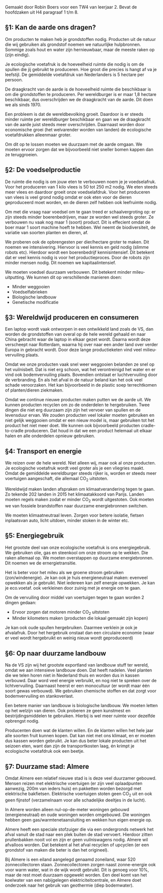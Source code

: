 Gemaakt door Robin Boers voor een TW4 van leerjaar 2. Bevat de hoofdzaken uit H4 paragraaf 1 t/m 8.

## §1: Kan de aarde ons dragen?

Om producten te maken heb je grondstoffen nodig. Producten uit de natuur die wij gebruiken als grondstof noemen we natuurlijke hulpbronnen. Sommige zoals hout en water zijn hernieuwbaar, maar de meeste raken op (zijn eindig). 

Je ecologische voetafruk is de hoeveelheid ruimte die nodig is om de spullen die jij gebruikt te produceren. Hoe groot die precies is hangt af va je leefstijl. De gemiddelde voetafdruk van Nederlanders is 5 hectare per persoon. 

De draagkracht van de aarde is de hoeveelheid ruimte die beschikbaar is om die grondstoffen te produceren. Per wereldburger is er maar 1,8 hectare beschikbaar, dus overschrijden we de draagkracht van de aarde. Dit doen we als sinds 1970. 

Een probleem is dat de wereldbevolking groeit. Daardoor is er steeds minder ruimte per wereldburger beschikbaar en gaan we de draagkracht van de aarde juist steeds meer overschrijden. Daarnaast worden door economische groei (het welvarender worden van landen) de ecologische voetafdrukken alleenmaar groter. 

Om dit op te lossen moeten we duurzaam met de aarde omgaan. We moeten ervoor zorgen dat we bijvoorbeeld niet sneller bomen kappen dan ze teruggroeien. 

## §2: De voedselproductie

De ruimte die nodig is om jouw eten te verbouwen noem je je voedselafruk. Voor het produceren van 1 kilo vlees is 50 tot 250 m2 nodig. We eten steeds meer vlees en daardoor groeit onze voedselafdruk. Voor het produceren van vlees is veel grond nodig omdat er ook eten voor de dieren geproduceerd moet worden, en de dieren zelf hebben ook leefruimte nodig.

Om met die vraag naar voedsel om te gaan treed er schaalvergroting op: er zijn steeds minder boerenbedrijven, maar ze worden wel steeds groter. Ze verbouwen nu vaak nog maar 1 (soort) product. Dit is effecient omdat de boer maar 1 soort machine hoeft te hebben. Wel neemt de biodiversiteit, de variatie van soorten planten en dieren, af.

We proberen ook de opbrengesten per dier/hectare groter te maken. Dit noemen we intensivering. Hiervoor is veel kennis en geld nodig (slimme robots etc). Hierdoor wordt een boerenbedrijf kennisintensief. Dit betekent dat er veel kennis nodig is voor het productieproces. Door de robots zijn minder mensen nodig. Dit noemen we kapitaalintensief.

We moeten voedsel duurzaam verbouwen. Dit betekent minder mileu-uitputting. We kunnen dit op verschillende manieren doen:

- Minder weggooien
- Voedselfabrieken
- Biologische landbouw
- Genetische modificatie

## §3: Wereldwijd produceren en consumeren

Een laptop wordt vaak ontworpen in een ontwikkeld land zoals de VS, dan worden de grondstoffen van overal op de hele wereld gehaald en naar China gebracht waar de laptop in elkaar gezet wordt. Daarna wordt deze verscheept naar Rotterdam, waarna hij over naar een ander land over verder Europa in gebracht wordt. Door deze lange productieketen vind veel milieu-vervuiling plaats.

Omdat we onze producten vaak snel weer weggooien belanden ze snel op het vuilnisbelt. Dat is niet erg schoon, wat het verontreinigd het water en er vind ook bodemvervuiling plaats. Bovendien ontstaat er luchtvervuiling door de verbranding. En als het afval in de natuur beland kan het ook veel schade veroorzaken. Het kan bijvoorbeeld in de plastic soep terrechtkomen of planten/dieren ziekmaken.

Omdat we continue nieuwe producten maken putten we de aarde uit. We kunnen producten recyclen om zo de onderdelen te hergebruiken. Twee dingen die niet erg duurzaam zijn zijn het vervoer van spullen en de levensduur ervan. We zouden producten veel lokaler moeten gebruiken en niet gelijk weggooien omdat er een nieuw model is, maar gebruiken tot het product het niet meer doet. We kunnen ook bijvoorbeeld producten cradle-to-cradle produceren. Dat houd in dat we een product helemaal uit elkaar halen en alle onderdelen opnieuw gebruiken.

## §4: Transport en energie

We reizen over de hele wereld. Niet alleen wij, maar ook al onze producten. Je ecologische voetafruk wordt veel groter als je een vliegries maakt. Omdat de gemiddelde wereldburger steeds rijker is, worden er steeds meer voertuigen aangeschaft, die allemaal CO<sub>2</sub> uitstoten.

Wereldwijd maken landen afspraken om klimaatverandering tegen te gaan. Zo tekende 202 landen in 2015 het klimaatakkoord van Parijs. Landen moeten regels maken zodat er minder CO<sub>2</sub> wordt uitgestoten. Ook moeten we van fossiele brandstoffen naar duurzame energiebronnen switchen.

We moeten klimaatneutraal leven. Zorgen voor betere isolatie, fietsen inplaatsvan auto, licht uitdoen, minder stoken in de winter etc. 

## §5: Energiegebruik

Het grootste deel van onze ecologische voetafruk is ons energiegebruik. We gebruiken olie, gas en steenkool om onze stroom op te wekken. Die raken allemaal op. We moeten overstappen op duurzame energiebronnen. Dit noemen we de ernergietransitie. 

Het is beter voor het mileu als we groene stroom gebruiken (zon/windenergie). Je kan ook je huis energieneutraal maken: evenveel opwekken als je gebruikt. Niet iedereen kan zelf energie opwekken. Je kan je eco.voetaf. ook verkleinen door zuinig met je energie om te gaan. 

Om de vervuiling door middel van voertuigen tegen te gaan worden 2 dingen gedaan:

- Ervoor zorgen dat motoren minder CO<sub>2</sub> uitstoten
- Minder kilometers maken (producten die lokaal gemaakt zijn kopen)

Je kan ook oude spullen hergebruiken. Daarmee verklein je ook je afvalafruk. Door het hergebruik onstaat dan een circulaire economie (waar er veel wordt hergebruikt en weinig nieuw wordt geproduceerd)

## §6: Op naar duurzame landbouw

Na de VS zijn wij het grootste exportland van landbouw stuff ter wereld, omdat we aan intensieve landbouw doen. Dat heeft nadelen. Veel planten die we telen horen niet in Nederland thuis en worden dus in kassen verbouwd. Daar word veel energie verbruikt, en nog niet te spreken over de lichtvervuiling. Daarnaast heerst er een monocultuur (er wordt maar één soort gewas verbouwd). We gebruiken chemische stoffen en dat zorgt voor bodemvervuiling en stankoverlast. 

Een betere manier van landbouw is biologische landbouw. We moeten letten op het welzijn van dieren. Ook proberen ze geen kunstmest en bestrijdingsmiddelen te gebruiken. Hierbij is wel meer ruimte voor dezelfde opbrengst nodig.

Producenten doen wat de klanten willen. En de klanten willen het hele jaar alle soorten fruit kunnen kopen. Dat kan niet met ons klimaat, en er moeten dus kassen worden gebruikt. Je kan dus beter lokale producten uit het seizoen eten, want dan zijn de transportkosten laag, én krimpt je ecologische voetafdruk ook een beetje.

## §7: Duurzame stad: Almere

Omdat Almere een relatief nieuwe stad is is deze veel duurzamer gebouwd. Mensen reizen met elektrische voertuigen (er zijn veel oplaadpunten aanwezig, 200m van ieders huis) en pakketten worden bezorgd met elektrische bakfietsen. Elektrische voertuigen stoten geen CO<sub>2</sub> uit en ook geen fijnstof (verzamelnaam voor alle schadelijke deeltjes in de lucht). 

In Almere worden alleen nul-op-de-meter woningen gebouwd (energieneutraal) en oude woningen worden omgebouwd. Die woningen hebben geen gas/warmtenetaansluiting en wekken hun eigen energie op. 

Almere heeft een speciale stofzuiger die via een ondergronds netwerk het afval vanuit de stad naar een plek buiten de stad vervoert. Hierdoor zitten prullenbakken nooit vol en zijn er geen vuilniswagens nodig. Almere wil afvalloos worden. Dat betekent al het afval recyclen of upcyclen (er een grondstof van maken die beter is dan het origineel). 

Bij Almere is een eiland aangelegd genaamd zoneiland, waar 520 zonnecollectoren staan. Zonnecollectoren zorgen naast zonne-energie ook voor warm water, wat in de wijk wordt gebruikt. Dit is genoeg voor 10%, maar de rest moet duurzaam opgewekt worden. Een deel komt van het koelwater van een nabijgelegen elektriciteitcentrale, en Almere doet onderzoek naar het gebruik van geothermie (diep bodemwater). 